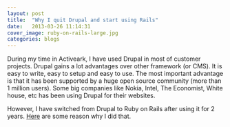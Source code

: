 ```yaml
---
layout: post
title:  "Why I quit Drupal and start using Rails"
date:   2013-03-26 11:14:31
cover_image: ruby-on-rails-large.jpg
categories: blogs
---
```

During my time in Activeark, I have used Drupal in most of customer projects. Drupal gains a lot advantages over other framework (or CMS). It is easy to write, easy to setup and easy to use. The most important advantage is that it has been supported by a huge open source community (more than 1 million users). Some big companies like Nokia, Intel, The Economist, White house, etc has been using Drupal for their websites.

However, I have switched from Drupal to Ruby on Rails after using it for 2 years. [Here](https://www.urbaninsight.com/2014/07/16/drupal-vs-ruby-rails) are some reason why I did that.

